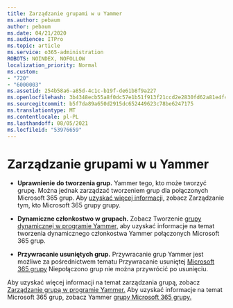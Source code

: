 ```yaml
---
title: Zarządzanie grupami w u Yammer
ms.author: pebaum
author: pebaum
ms.date: 04/21/2020
ms.audience: ITPro
ms.topic: article
ms.service: o365-administration
ROBOTS: NOINDEX, NOFOLLOW
localization_priority: Normal
ms.custom:
- "720"
- "6000003"
ms.assetid: 254b58a6-a85d-4c1c-b19f-de61b8f9a227
ms.openlocfilehash: 3b4348ecb55a8f0dc57e1b51f913f21ccd2e2830fd62a81e4f47a77ef371a226
ms.sourcegitcommit: b5f7da89a650d2915dc652449623c78be6247175
ms.translationtype: MT
ms.contentlocale: pl-PL
ms.lasthandoff: 08/05/2021
ms.locfileid: "53976659"
---
```

# <a name="manage-groups-in-yammer"></a>Zarządzanie grupami w u Yammer

- **Uprawnienie do tworzenia grup.** Yammer tego, kto może tworzyć grupę. Można jednak zarządzać tworzeniem grup dla połączonych Microsoft 365 grup. Aby [uzyskać więcej informacji,](https://docs.microsoft.com/microsoft-365/admin/create-groups/manage-creation-of-groups) zobacz Zarządzanie tym, kto Microsoft 365 grupy grupy.

- **Dynamiczne członkostwo w grupach.** Zobacz Tworzenie [grupy dynamicznej w programie Yammer,](https://docs.microsoft.com/yammer/manage-yammer-groups/create-a-dynamic-group) aby uzyskać informacje na temat tworzenia dynamicznego członkostwa Yammer połączonych Microsoft 365 grup.

- **Przywracanie usuniętych grup.** Przywracanie grup Yammer jest możliwe za pośrednictwem tematu Przywracanie usuniętej [Microsoft 365 grupy](https://docs.microsoft.com/microsoft-365/admin/create-groups/restore-deleted-group) Niepołączono grup nie można przywrócić po usunięciu.

Aby uzyskać więcej informacji na temat zarządzania grupą, zobacz [Zarządzanie grupą w programie Yammer.](https://support.office.com/article/Manage-a-group-in-Yammer-6e05c6d6-5548-4c88-89cd-e6757a514ef2) Aby uzyskać informacje na temat Microsoft 365 grup, zobacz Yammer [grupy Microsoft 365 grupy.](https://docs.microsoft.com/yammer/manage-yammer-groups/yammer-and-office-365-groups)
  